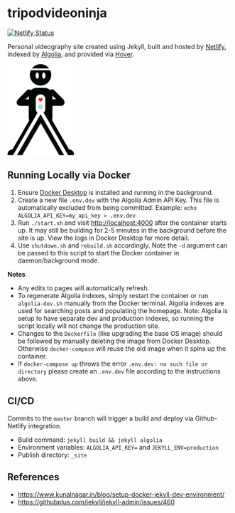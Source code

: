 # tripodvideoninja

[![Netlify Status](https://api.netlify.com/api/v1/badges/3ef632d9-b4a7-4279-9325-93a01ab6bd6d/deploy-status)](https://app.netlify.com/sites/dazzling-keller-ced861/deploys)

Personal videography site created using Jekyll, built and hosted by [Netlify](https://www.netlify.com), indexed by [Algolia](https://www.algolia.com), and provided via [Hover](https://www.hover.com).

<img src="_assets/images/logo.png" width=150px />

## Running Locally via Docker

1. Ensure [Docker Desktop](https://www.docker.com/products/docker-desktop) is installed and running in the background.
2. Create a new file `.env.dev` with the Algolia Admin API Key. This file is automatically excluded from being committed. Example: `echo ALGOLIA_API_KEY=my_api_key > .env.dev`
3. Run `./start.sh` and visit <http://localhost:4000> after the container starts up. It may still be building for 2-5 minutes in the background before the site is up. View the logs in Docker Desktop for more detail.
4. Use `shutdown.sh` and `rebuild.sh` accordingly. Note the `-d` argument can be passed to this script to start the Docker container in daemon/background mode.


**Notes**

* Any edits to pages will automatically refresh.
* To regenerate Algolia indexes, simply restart the container or run `algolia-dev.sh` manually from the Docker terminal. Algolia indexes are used for searching posts and populating the homepage. Note: Algolia is setup to have separate dev and production indexes, so running the script locally will not change the production site.
* Changes to the `Dockerfile` (like upgrading the base OS image) should be followed by manually deleting the image from Docker Desktop. Otherwise `docker-compose` will reuse the old image when it spins up the container.
* If `docker-compose up` throws the error `.env.dev: no such file or directory` please create an `.env.dev` file according to the instructions above.


## CI/CD

Commits to the `master` branch will trigger a build and deploy via Github-Netlify integration.

* Build command: `jekyll build && jekyll algolia`
* Environment variables: `ALGOLIA_API_KEY=` and `JEKYLL_ENV=production`
* Publish directory: `_site`

## References

* <https://www.kunalnagar.in/blog/setup-docker-jekyll-dev-environment/>
* <https://githubplus.com/jekyll/jekyll-admin/issues/460>

